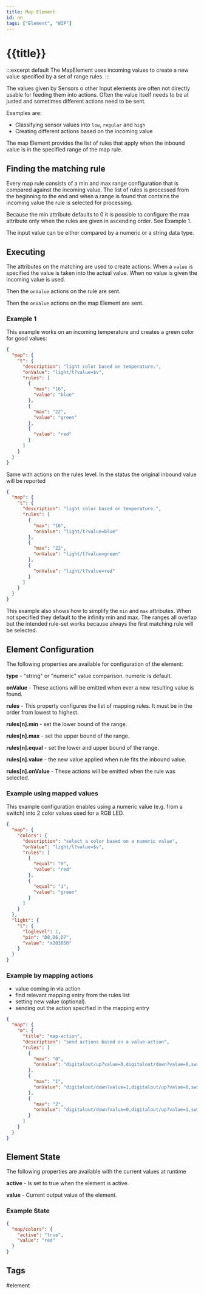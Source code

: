 ```yaml
---
title: Map Element
id: nn
tags: ["Element", "WIP"]
---
```


# {{title}}

:::excerpt default
The MapElement uses incoming values to create a new value 
specified by a set of range rules.
:::

The values given by Sensors o other Input elements are often not directly usable for feeding them into actions. Often the value itself needs to be at justed and sometimes different actions need to be sent.

Examples are:
* Classifying sensor values into `low`, `regular` and `high`
* Creating different actions based on the incoming value

The map Element provides the list of rules that apply when the inbound value is in the specified range of the map rule.


## Finding the matching rule

Every map rule consists of a min and max range configuration that is compared against the incoming value. The list of rules is processed from the beginning to the end and when a range is found that contains the incoming value the rule is selected for processing.

Because the min attribute defaults to 0 it is possible to configure the max attribute only when the rules are given in ascending order.
See Example 1.

The input value can be either compared by a numeric or a string data type.


## Executing 

The attributes on the matching are used to create actions. When a `value` is specified the value is taken into the actual value. When no value is given the incoming value is used.

Then the `onValue` actions on the rule are sent.

Then the `onValue` actions on the map Element are sent.


### Example 1

This example works on an incoming temperature and creates a green color for good values:

``` json
{
  "map": {
    "t": {
      "description": "light color based on temperature.",
      "onValue": "light/t?value=$v",
      "rules": [
        {
          "max": "16",
          "value": "blue"
        },
        {
          "max": "22",
          "value": "green"
        },
        {
          "value": "red"
        }
      ]
    }
  }
}

```

Same with actions on the rules level. In the status the original inbound value will be reported

``` json
{
  "map": {
    "t": {
      "description": "light color based on temperature.",
      "rules": [
        {
          "max": "16",
          "onValue": "light/t?value=blue"
        },
        {
          "max": "22",
          "onValue": "light/t?value=green"
        },
        {
          "onValue": "light/t?value=red"
        }
      ]
    }
  }
}
```

This example also shows how to simplify the `min` and `max` attributes.
When not specified they default to the infinity min and max.
The ranges all overlap but the intended rule-set works because always the first matching rule will be selected. 


## Element Configuration

The following properties are available for configuration of the element:

<object data="/element.svg?map" type="image/svg+xml"></object>

**type** -  "string" or "numeric" value comparison. numeric is default.

**onValue** - These actions will be emitted when ever a new resulting value is found.

**rules** - This property configures the list of mapping rules. It must be in the order from lowest to highest.

**rules[n].min** - set the lower bound of the range.

**rules[n].max** - set the upper bound of the range.

**rules[n].equal** - set the lower and upper bound of the range.

**rules[n].value** - the new value applied when rule fits the inbound value.

**rules[n].onValue** - These actions will be emitted when the rule was selected.


### Example using mapped values

This example configuration enables using a numeric value (e.g. from a switch) into 2 color values used for a RGB LED.

``` json
{
  "map": {
    "colors": {
      "description": "select a color based on a numeric value",
      "onValue": "light/l?value=$v",
      "rules": [
        {
          "equal": "0",
          "value": "red"
        },
        {
          "equal": "1",
          "value": "green"
        }
      ]
    }
  },
  "light": {
    "l": {
      "loglevel": 1,
      "pin": "D8,D6,D7",
      "value": "x203050"
    }
  }
}
```


### Example by mapping actions

- value coming in via action
- find relevant mapping entry from the rules list
- setting new value (optional).
- sending out the action specified in the mapping entry


``` json
{
  "map": {
    "m": {
      "title": "map-action",
      "description": "send actions based on a value-action",
      "rules": [
        {
          "max": "0",
          "onValue": "digitalout/up?value=0,digitalout/down?value=0,switch/down?value=0,switch/up?value=0,timer/rst?stop"
        },
        {
          "max": "1",
          "onValue": "digitalout/down?value=1,digitalout/up?value=0,switch/down?value=1,switch/up?value=0,timer/rst?start"
        },
        {
          "max": "2",
          "onValue": "digitalout/down?value=0,digitalout/up?value=1,switch/down?value=0,switch/up?value=1,timer/rst?start"
        }
      ]
    }
  }
}
```


## Element State

The following properties are available with the current values at runtime

**active** - Is set to true when the element is active.

**value** - Current output value of the element.


### Example State

``` json
{
  "map/colors": {
    "active": "true",
    "value": "red"
  }
}
```


## Tags

#element